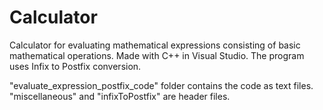 # Calculator
Calculator for evaluating mathematical expressions consisting of basic mathematical operations. Made with C++ in Visual Studio. The program uses Infix to Postfix conversion. 

"evaluate_expression_postfix_code" folder contains the code as text files. "miscellaneous" and "infixToPostfix" are header files.
